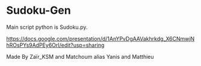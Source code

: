 # Sudoku-Gen

Main script python is Sudoku.py.

https://docs.google.com/presentation/d/1AnYPvDgAAVakhrkdg_X6CNmwjNhROsPYs9AdPEy6OrI/edit?usp=sharing


Made By Zaïr_KSM and Matchoum alias Yanis and Matthieu
